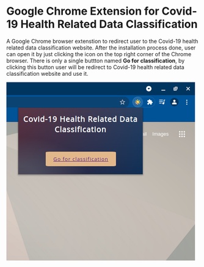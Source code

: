 # Google Chrome Extension for Covid-19 Health Related Data Classification
A Google Chrome browser extenstion to redirect user to the Covid-19 health related data classification website. After the installation process done, user can open it by just clicking the icon on the top right corner of the Chrome browser. There is only a single buttton named **Go for classification**, by clicking this button user will be redirect to Covid-19 health related data classification website and use it.

![screenshot of the extention](https://github.com/Bishal16/Google-Chrome-Extension_Covid19-Health-Related-Data-Classifier/blob/main/ss%20extension.png)


